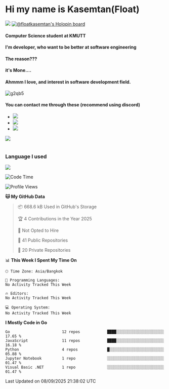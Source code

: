 # Hi my name is Kasemtan(Float)
![](https://64.media.tumblr.com/9c2a8f831efe8da556ffbf89cebb52c9/b86c1ab833a37e32-93/s1280x1920/d000dc22f75df64be2bc150f5fa69c4f6df6bb07.gifv)
[![@floatkasemtan's Holopin board](https://holopin.me/floatkasemtan)](https://holopin.io/@floatkasemtan)
#### Computer Science student at KMUTT
#### I'm developer, who want to be better at software engineering
#### The reason???
#### it's Mone.... 
#### Ahmmm I love, and interest in software development field.
![g2qb5](https://user-images.githubusercontent.com/69688279/175812510-9235eaf7-72f7-40d3-b163-56efa9aa5c6b.gif)

#### You can contact me through these (recommend using discord)
- [![](https://img.shields.io/badge/Discord-5865F2?logo=Discord&logoColor=white)](https://discordapp.com/users/278155096225742848)
- [![](https://img.shields.io/badge/Facebook-1877F2?logo=facebook&logoColor=white)](https://www.facebook.com/float.teavasirichokchai/)
- [![](https://img.shields.io/badge/linkedin-0A66C2?logo=linkedin&logoColor=white)](https://www.linkedin.com/in/floatkasemtan/)

[![](https://github-readme-stats.vercel.app/api?username=FloatKasemtan&show_icons=true&theme=nightowl)]()
#
### Language I used
[![](https://github-readme-stats.vercel.app/api/top-langs/?username=FloatKasemtan&layout=compact&theme=nightowl)]()
<!--START_SECTION:waka-->
![Code Time](http://img.shields.io/badge/Code%20Time-1%2C269%20hrs%2013%20mins-blue)

![Profile Views](http://img.shields.io/badge/Profile%20Views-0-blue)

**🐱 My GitHub Data** 

> 📦 668.6 kB Used in GitHub's Storage 
 > 
> 🏆 4 Contributions in the Year 2025
 > 
> 🚫 Not Opted to Hire
 > 
> 📜 41 Public Repositories 
 > 
> 🔑 20 Private Repositories 
 > 
📊 **This Week I Spent My Time On** 

```text
🕑︎ Time Zone: Asia/Bangkok

💬 Programming Languages: 
No Activity Tracked This Week

🔥 Editors: 
No Activity Tracked This Week

💻 Operating System: 
No Activity Tracked This Week
```

**I Mostly Code in Go** 

```text
Go                       12 repos            ████░░░░░░░░░░░░░░░░░░░░░   17.65 % 
JavaScript               11 repos            ████░░░░░░░░░░░░░░░░░░░░░   16.18 % 
Python                   4 repos             █░░░░░░░░░░░░░░░░░░░░░░░░   05.88 % 
Jupyter Notebook         1 repo              ░░░░░░░░░░░░░░░░░░░░░░░░░   01.47 % 
Visual Basic .NET        1 repo              ░░░░░░░░░░░░░░░░░░░░░░░░░   01.47 % 
```




 Last Updated on 08/09/2025 21:38:02 UTC
<!--END_SECTION:waka-->
<!--
**FloatKasemtan/FloatKasemtan** is a ✨ _special_ ✨ repository because its `README.md` (this file) appears on your GitHub profile.

Here are some ideas to get you started:

- 🔭 I’m currently working on ...
- 🌱 I’m currently learning ...
- 👯 I’m looking to collaborate on ...
- 🤔 I’m looking for help with ...
- 💬 Ask me about ...
- 📫 How to reach me: ...
- 😄 Pronouns: ...
- ⚡ Fun fact: ...
-->
